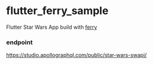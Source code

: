 # flutter_ferry_sample
Flutter Star Wars App build with [ferry](https://pub.dev/packages/ferry)


### endpoint
https://studio.apollographql.com/public/star-wars-swapi/
